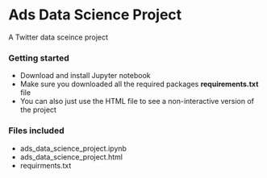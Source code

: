# Ads Data Science Project  

A Twitter data sceince project 

### Getting started

* Download and install Jupyter notebook
* Make sure you downloaded all the required packages **requirements.txt** file
* You can also just use the HTML file to see a non-interactive version of the project 

### Files included 

* ads_data_science_project.ipynb 
* ads_data_science_project.html
* requirments.txt
 
